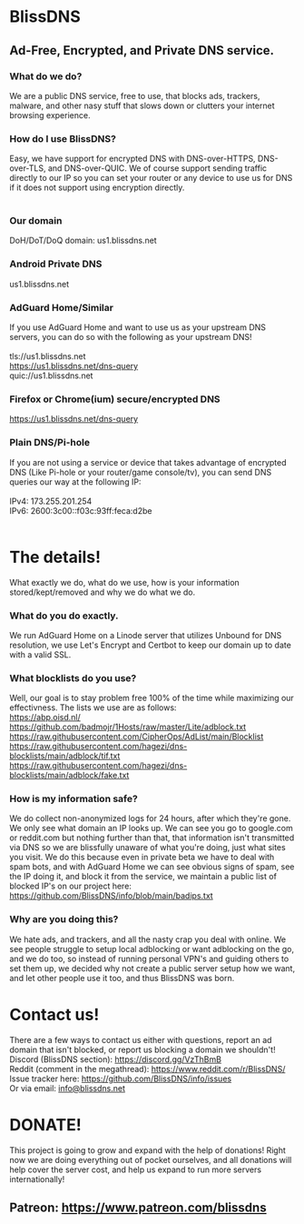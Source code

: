 # BlissDNS <br>
## Ad-Free, Encrypted, and Private DNS service. <br>
### What do we do? <br>
We are a public DNS service, free to use, that blocks ads, trackers, malware, and other nasy stuff that slows down or clutters your internet browsing experience. <br>
### How do I use BlissDNS? <br>
Easy, we have support for encrypted DNS with DNS-over-HTTPS, DNS-over-TLS, and DNS-over-QUIC. We of course support sending traffic directly to our IP so you can set your router or any device to use us for DNS if it does not support using encryption directly. <br><br>
### Our domain
DoH/DoT/DoQ domain: us1.blissdns.net <br>
### Android Private DNS
us1.blissdns.net
### AdGuard Home/Similar
If you use AdGuard Home and want to use us as your upstream DNS servers, you can do so with the following as your upstream DNS! <br><br>
tls://us1.blissdns.net <br>
https://us1.blissdns.net/dns-query <br>
quic://us1.blissdns.net <br>
### Firefox or Chrome(ium) secure/encrypted DNS
https://us1.blissdns.net/dns-query
### Plain DNS/Pi-hole
If you are not using a service or device that takes advantage of encrypted DNS (Like Pi-hole or your router/game console/tv), you can send DNS queries our way at the following IP: <br><br>
IPv4: 173.255.201.254 <br>
IPv6: 2600:3c00::f03c:93ff:feca:d2be <br>
<br>
# The details!
What exactly we do, what do we use, how is your information stored/kept/removed and why we do what we do.
### What do you do exactly.
We run AdGuard Home on a Linode server that utilizes Unbound for DNS resolution, we use Let's Encrypt and Certbot to keep our domain up to date with a valid SSL. <br>
### What blocklists do you use?
Well, our goal is to stay problem free 100% of the time while maximizing our effectivness. The lists we use are as follows: <br>
https://abp.oisd.nl/ <br>
https://github.com/badmojr/1Hosts/raw/master/Lite/adblock.txt <br>
https://raw.githubusercontent.com/CipherOps/AdList/main/Blocklist <br>
https://raw.githubusercontent.com/hagezi/dns-blocklists/main/adblock/tif.txt <br>
https://raw.githubusercontent.com/hagezi/dns-blocklists/main/adblock/fake.txt <br>
### How is my information safe?
We do collect non-anonymized logs for 24 hours, after which they're gone. We only see what domain an IP looks up. We can see you go to google.com or reddit.com but nothing further than that, that information isn't transmitted via DNS so we are blissfully unaware of what you're doing, just what sites you visit. We do this because even in private beta we have to deal with spam bots, and with AdGuard Home we can see obvious signs of spam, see the IP doing it, and block it from the service, we maintain a public list of blocked IP's on our project here: https://github.com/BlissDNS/info/blob/main/badips.txt 
### Why are you doing this?
We hate ads, and trackers, and all the nasty crap you deal with online. We see people struggle to setup local adblocking or want adblocking on the go, and we do too, so instead of running personal VPN's and guiding others to set them up, we decided why not create a public server setup how we want, and let other people use it too, and thus BlissDNS was born.
# Contact us!
There are a few ways to contact us either with questions, report an ad domain that isn't blocked, or report us blocking a domain we shouldn't! <br>
Discord (BlissDNS section): https://discord.gg/VzThBmB <br>
Reddit (comment in the megathread): https://www.reddit.com/r/BlissDNS/ <br>
Issue tracker here: https://github.com/BlissDNS/info/issues <br>
Or via email: info@blissdns.net
# DONATE!
This project is going to grow and expand with the help of donations! Right now we are doing everything out of pocket ourselves, and all donations will help cover the server cost, and help us expand to run more servers internationally!
## Patreon: https://www.patreon.com/blissdns
